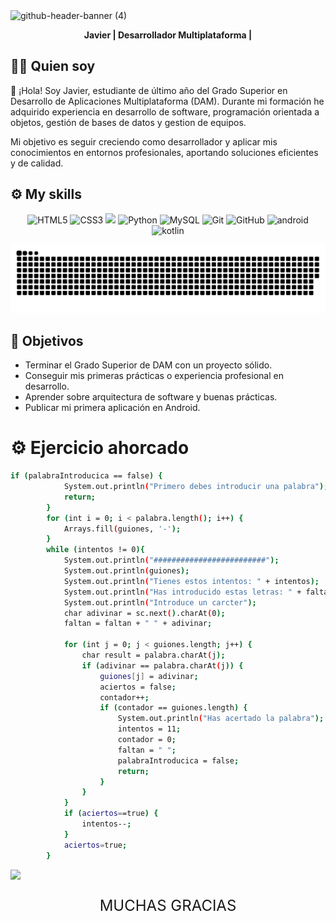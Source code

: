 <img width="1700" height="460" alt="github-header-banner (4)" src="https://github.com/user-attachments/assets/4c7d3fbe-e553-4f46-b34e-7e933b54e136" />
<p align="center"><b>Javier | Desarrollador Multiplataforma |</b></p>

## 🧑‍💻 Quien soy

👋 ¡Hola! Soy Javier, estudiante de último año del Grado Superior en Desarrollo de Aplicaciones Multiplataforma (DAM).
Durante mi formación he adquirido experiencia en desarrollo de software, programación orientada a objetos, gestión de bases de datos y gestion de equipos.

Mi objetivo es seguir creciendo como desarrollador y aplicar mis conocimientos en entornos profesionales, aportando soluciones eficientes y de calidad.

## ⚙️ My skills
<div align="center">

![HTML5](https://img.shields.io/badge/html5%20-%23E34F26.svg?&style=for-the-badge&logo=html5&logoColor=white)
![CSS3](https://img.shields.io/badge/css3%20-%231572B6.svg?&style=for-the-badge&logo=css3&logoColor=white)
<img src="https://img.shields.io/badge/java-%23ED8B00.svg?&style=for-the-badge&logo=java&logoColor=white"/> 
![Python](https://img.shields.io/badge/python-%230095D5.svg?&style=for-the-badge&logo=python&logoColor=white)
![MySQL](https://img.shields.io/badge/mysql-%2300f.svg?&style=for-the-badge&logo=mysql&logoColor=white&color=3280ad)
![Git](https://img.shields.io/badge/git%20-%23F05033.svg?&style=for-the-badge&logo=git&logoColor=white&Color=c95410)
![GitHub](https://img.shields.io/badge/github%20-%23121011.svg?&style=for-the-badge&logo=github&logoColor=white&color=283238)
<img src="https://img.shields.io/badge/Android-3DDC84?style=for-the-badge&logo=android&logoColor=white" alt="android" />
<img src="https://img.shields.io/badge/Kotlin-0095D5?&style=for-the-badge&logo=kotlin&logoColor=white" alt="kotlin" />
 

  
  ![github contribution grid snake animation](https://raw.githubusercontent.com/id1945/id1945/output/github-contribution-grid-snake-dark.svg)
  
</div>

## 🎯 Objetivos

- Terminar el Grado Superior de DAM con un proyecto sólido.
- Conseguir mis primeras prácticas o experiencia profesional en desarrollo.
- Aprender sobre arquitectura de software y buenas prácticas.
- Publicar mi primera aplicación en Android.

# ⚙️ Ejercicio ahorcado
```bash
if (palabraIntroducica == false) {
            System.out.println("Primero debes introducir una palabra");
            return;
        }
        for (int i = 0; i < palabra.length(); i++) {
            Arrays.fill(guiones, '-');
        }
        while (intentos != 0){
            System.out.println("#########################");
            System.out.println(guiones);
            System.out.println("Tienes estos intentos: " + intentos);
            System.out.println("Has introducido estas letras: " + faltan);
            System.out.println("Introduce un carcter");
            char adivinar = sc.next().charAt(0);
            faltan = faltan + " " + adivinar;

            for (int j = 0; j < guiones.length; j++) {
                char result = palabra.charAt(j);
                if (adivinar == palabra.charAt(j)) {
                    guiones[j] = adivinar;
                    aciertos = false;
                    contador++;
                    if (contador == guiones.length) {
                        System.out.println("Has acertado la palabra");
                        intentos = 11;
                        contador = 0;
                        faltan = " ";
                        palabraIntroducica = false;
                        return;
                    }
                }
            }
            if (aciertos==true) {
                intentos--;
            }
            aciertos=true;
        }
```

<img src="https://user-images.githubusercontent.com/74038190/225813708-98b745f2-7d22-48cf-9150-083f1b00d6c9.gif" style="max-width: 100%; display: inline-block;" data-target="animated-image.originalImage">

<div align="center">
<p style="font-size:24px;">MUCHAS GRACIAS</p>
</div>
